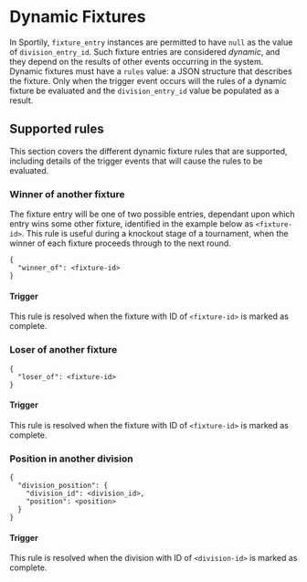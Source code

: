 # Dynamic Fixtures

In Sportily, `fixture_entry` instances are permitted to have `null` as the value of `division_entry_id`. Such fixture entries are considered _dynamic_, and they depend on the results of other events occurring in the system. Dynamic fixtures must have a `rules` value: a JSON structure that describes the fixture. Only when the trigger event occurs will the rules of a dynamic fixture be evaluated and the `division_entry_id` value be populated as a result.

## Supported rules

This section covers the different dynamic fixture rules that are supported, including details of the trigger events that will cause the rules to be evaluated.

### Winner of another fixture

The fixture entry will be one of two possible entries, dependant upon which entry wins some other fixture, identified in the example below as `<fixture-id>`. This rule is useful during a knockout stage of a tournament, when the winner of each fixture proceeds through to the next round.

```
{
  "winner_of": <fixture-id>
}
```

#### Trigger

This rule is resolved when the fixture with ID of `<fixture-id>` is marked as complete.

### Loser of another fixture

```
{
  "loser_of": <fixture-id>
}
```

#### Trigger

This rule is resolved when the fixture with ID of `<fixture-id>` is marked as complete.

### Position in another division

```
{
  "division_position": {
    "division_id": <division_id>,
    "position": <position>
  }
}
```

#### Trigger

This rule is resolved when the division with ID of `<division-id>` is marked as complete.
